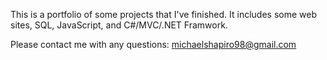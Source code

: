 This is a portfolio of some projects that I've finished. It includes some web sites, SQL, JavaScript, and C#/MVC/.NET Framwork. 

Please contact me with any questions:
michaelshapiro98@gmail.com